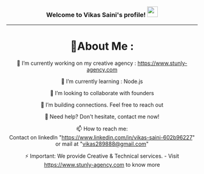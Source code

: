 <h3 align="center">
  Welcome to Vikas Saini's profile!
  <img src="https://media.giphy.com/media/hvRJCLFzcasrR4ia7z/giphy.gif" width="28">
</h3>


---
<div align="center">
  
# 💫About Me :
🔭 I’m currently working on my creative agency : https://www.stunly-agency.com
  
🌱 I’m currently learning : Node.js

  👯 I’m looking to collaborate with founders

  🤔 I’m building connections. Feel free to reach out

  💬 Need help? Don't hesitate, contact me now!

  📫 How to reach me:  
  Contact on linkedIn "https://www.linkedin.com/in/vikas-saini-602b96227" or mail at "vikas289888@gmail.com"

⚡ Important: We provide Creative & Technical services. - Visit https://www.stunly-agency.com to know more



